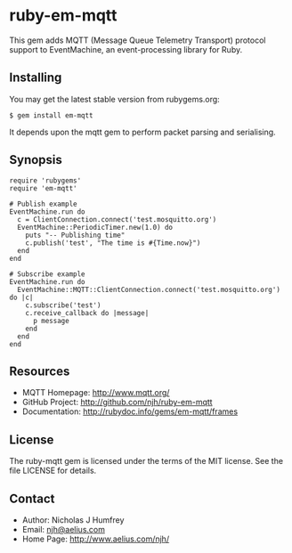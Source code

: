 ruby-em-mqtt
============

This gem adds MQTT (Message Queue Telemetry Transport) protocol support to EventMachine,
an event-processing library for Ruby.


Installing
----------

You may get the latest stable version from rubygems.org:

    $ gem install em-mqtt
    
It depends upon the mqtt gem to perform packet parsing and serialising.


Synopsis
--------

    require 'rubygems'
    require 'em-mqtt'
    
    # Publish example
    EventMachine.run do
      c = ClientConnection.connect('test.mosquitto.org')
      EventMachine::PeriodicTimer.new(1.0) do
        puts "-- Publishing time"
        c.publish('test', "The time is #{Time.now}")
      end
    end

    # Subscribe example
    EventMachine.run do
      EventMachine::MQTT::ClientConnection.connect('test.mosquitto.org') do |c|
        c.subscribe('test')
        c.receive_callback do |message|
          p message
        end
      end
    end


Resources
---------

* MQTT Homepage: http://www.mqtt.org/
* GitHub Project: http://github.com/njh/ruby-em-mqtt
* Documentation: http://rubydoc.info/gems/em-mqtt/frames

License
-------

The ruby-mqtt gem is licensed under the terms of the MIT license.
See the file LICENSE for details.


Contact
-------

* Author:    Nicholas J Humfrey
* Email:     njh@aelius.com
* Home Page: http://www.aelius.com/njh/

